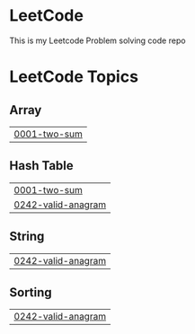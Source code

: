 # LeetCode
This is my Leetcode Problem solving code repo

<!---LeetCode Topics Start-->
# LeetCode Topics
## Array
|  |
| ------- |
| [0001-two-sum](https://github.com/dkconnect10/LeetCode/tree/master/0001-two-sum) |
## Hash Table
|  |
| ------- |
| [0001-two-sum](https://github.com/dkconnect10/LeetCode/tree/master/0001-two-sum) |
| [0242-valid-anagram](https://github.com/dkconnect10/LeetCode/tree/master/0242-valid-anagram) |
## String
|  |
| ------- |
| [0242-valid-anagram](https://github.com/dkconnect10/LeetCode/tree/master/0242-valid-anagram) |
## Sorting
|  |
| ------- |
| [0242-valid-anagram](https://github.com/dkconnect10/LeetCode/tree/master/0242-valid-anagram) |
<!---LeetCode Topics End-->